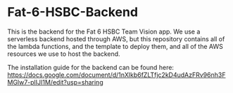 # Fat-6-HSBC-Backend
This is the backend for the Fat 6 HSBC Team Vision app. We use a serverless backend hosted through AWS, but this repository contains all of the lambda functions,
and the template to deploy them, and all of the AWS resources we use to host the backend.

The installation guide for the backend can be found here: https://docs.google.com/document/d/1nXlkb6fZLTfjc2kD4udAzFRv96nh3FMGlw7-plIJI1M/edit?usp=sharing
